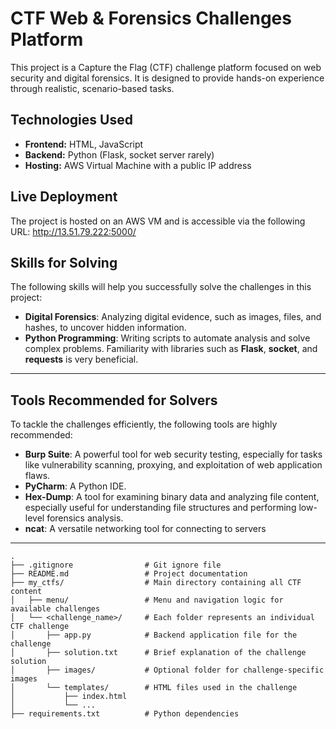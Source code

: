 # CTF Web & Forensics Challenges Platform

This project is a Capture the Flag (CTF) challenge platform focused on web security and digital forensics. It is designed to provide hands-on experience through realistic, scenario-based tasks.

## Technologies Used

- **Frontend:** HTML, JavaScript  
- **Backend:** Python (Flask, socket server rarely)  
- **Hosting:** AWS Virtual Machine with a public IP address

## Live Deployment

The project is hosted on an AWS VM and is accessible via the following URL:
http://13.51.79.222:5000/

## Skills for Solving

The following skills will help you successfully solve the challenges in this project:

- **Digital Forensics**: Analyzing digital evidence, such as images, files, and hashes, to uncover hidden information.
- **Python Programming**: Writing scripts to automate analysis and solve complex problems. Familiarity with libraries such as **Flask**, **socket**, and **requests** is very beneficial.

---

## Tools Recommended for Solvers

To tackle the challenges efficiently, the following tools are highly recommended:

- **Burp Suite**: A powerful tool for web security testing, especially for tasks like vulnerability scanning, proxying, and exploitation of web application flaws.
- **PyCharm**: A Python IDE.
- **Hex-Dump**: A tool for examining binary data and analyzing file content, especially useful for understanding file structures and performing low-level forensics analysis.
- **ncat**: A versatile networking tool for connecting to servers
---

```
.
├── .gitignore                # Git ignore file
├── README.md                 # Project documentation
├── my_ctfs/                  # Main directory containing all CTF content
│   ├── menu/                 # Menu and navigation logic for available challenges
│   └── <challenge_name>/     # Each folder represents an individual CTF challenge
│       ├── app.py            # Backend application file for the challenge
│       ├── solution.txt      # Brief explanation of the challenge solution
│       ├── images/           # Optional folder for challenge-specific images
│       └── templates/        # HTML files used in the challenge
│           ├── index.html
│           └── ...
├── requirements.txt          # Python dependencies
```
